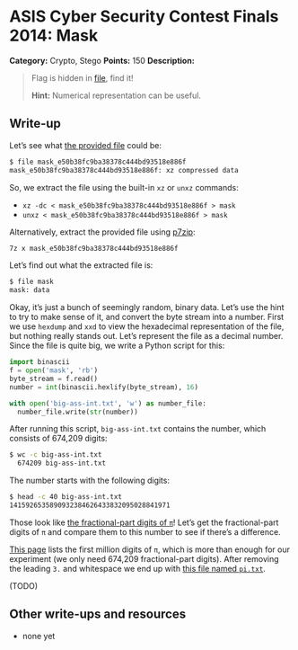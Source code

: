 # ASIS Cyber Security Contest Finals 2014: Mask

**Category:** Crypto, Stego
**Points:** 150
**Description:**

> Flag is hidden in [file](mask_e50b38fc9ba38378c444bd93518e886f), find it!
>
> **Hint:** Numerical representation can be useful.

## Write-up

Let’s see what [the provided file](mask_e50b38fc9ba38378c444bd93518e886f) could be:

```bash
$ file mask_e50b38fc9ba38378c444bd93518e886f
mask_e50b38fc9ba38378c444bd93518e886f: xz compressed data
```

So, we extract the file using the built-in `xz` or `unxz` commands:

* `xz -dc < mask_e50b38fc9ba38378c444bd93518e886f > mask`
* `unxz < mask_e50b38fc9ba38378c444bd93518e886f > mask`

Alternatively, extract the provided file using [p7zip](http://p7zip.sourceforge.net/):

```bash
7z x mask_e50b38fc9ba38378c444bd93518e886f
```

Let’s find out what the extracted file is:

```bash
$ file mask
mask: data
```

Okay, it’s just a bunch of seemingly random, binary data. Let’s use the hint to try to make sense of it, and convert the byte stream into a number. First we use `hexdump` and `xxd` to view the hexadecimal representation of the file, but nothing really stands out. Let’s represent the file as a decimal number. Since the file is quite big, we write a Python script for this:

```py
import binascii
f = open('mask', 'rb')
byte_stream = f.read()
number = int(binascii.hexlify(byte_stream), 16)

with open('big-ass-int.txt', 'w') as number_file:
  number_file.write(str(number))
```

After running this script, `big-ass-int.txt` contains the number, which consists of 674,209 digits:

```bash
$ wc -c big-ass-int.txt
  674209 big-ass-int.txt
```

The number starts with the following digits:

```bash
$ head -c 40 big-ass-int.txt
1415926535890932384626433832095028841971
```

Those look like [the fractional-part digits of `π`](http://www.wolframalpha.com/input/?i=π)! Let’s get the fractional-part digits of `π` and compare them to this number to see if there’s a difference.

[This page](http://www.exploratorium.edu/pi/pi_archive/Pi10-6.html) lists the first million digits of `π`, which is more than enough for our experiment (we only need 674,209 fractional-part digits). After removing the leading `3.` and whitespace we end up with [this file named `pi.txt`](https://gist.githubusercontent.com/anonymous/c2f71add67dd9a7943ad/raw/f1afa4da5012e93921a0c681419427466494a37e/pi-1000000.txt).



(TODO)

## Other write-ups and resources

* none yet
